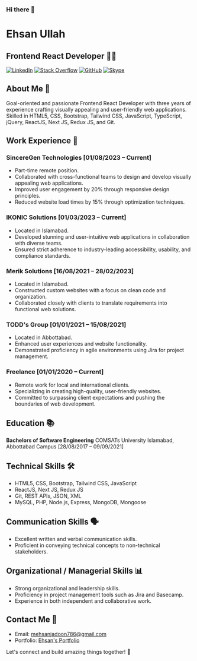 ### Hi there 👋
# Ehsan Ullah 
## Frontend React Developer 👨‍💻

[![LinkedIn](https://img.shields.io/badge/LinkedIn-Connect-blue)](https://www.linkedin.com/in/ehsan-ullah-57b72a156/)
[![Stack Overflow](https://img.shields.io/badge/Stack%20Overflow-Profile-orange)](https://stackoverflow.com/users/9044450/ehsan-ullah)
[![GitHub](https://img.shields.io/badge/GitHub-Profile-lightgrey)](https://github.com/imehsans)
[![Skype](https://img.shields.io/badge/Skype-Connect-blue)](https://join.skype.com/invite/sRWQk6Cai70f)

## About Me 🚀
Goal-oriented and passionate Frontend React Developer with three years of experience crafting visually appealing and user-friendly web applications. Skilled in HTML5, CSS, Bootstrap, Tailwind CSS, JavaScript, TypeScript, jQuery, ReactJS, Next JS, Redux JS, and Git.

## Work Experience 💼

### SincereGen Technologies [01/08/2023 – Current]
- Part-time remote position.
- Collaborated with cross-functional teams to design and develop visually appealing web applications.
- Improved user engagement by 20% through responsive design principles.
- Reduced website load times by 15% through optimization techniques.

### IKONIC Solutions [01/03/2023 – Current]
- Located in Islamabad.
- Developed stunning and user-intuitive web applications in collaboration with diverse teams.
- Ensured strict adherence to industry-leading accessibility, usability, and compliance standards.

### Merik Solutions [16/08/2021 – 28/02/2023]
- Located in Islamabad.
- Constructed custom websites with a focus on clean code and organization.
- Collaborated closely with clients to translate requirements into functional web solutions.

### TODD's Group [01/01/2021 – 15/08/2021]
- Located in Abbottabad.
- Enhanced user experiences and website functionality.
- Demonstrated proficiency in agile environments using Jira for project management.

### Freelance [01/01/2020 – Current]
- Remote work for local and international clients.
- Specializing in creating high-quality, user-friendly websites.
- Committed to surpassing client expectations and pushing the boundaries of web development.

## Education 📚

**Bachelors of Software Engineering**
COMSATs University Islamabad, Abbottabad Campus [28/08/2017 – 09/09/2021]

## Technical Skills 🛠️

- HTML5, CSS, Bootstrap, Tailwind CSS, JavaScript
- ReactJS, Next JS, Redux JS
- Git, REST APIs, JSON, XML
- MySQL, PHP, Node.js, Express, MongoDB, Mongoose

## Communication Skills 🗣️

- Excellent written and verbal communication skills.
- Proficient in conveying technical concepts to non-technical stakeholders.

## Organizational / Managerial Skills 📊

- Strong organizational and leadership skills.
- Proficiency in project management tools such as Jira and Basecamp.
- Experience in both independent and collaborative work.

## Contact Me 📧

- Email: mehsanjadoon786@gmail.com
- Portfolio: [Ehsan's Portfolio](https://ehsanportfoliosite.netlify.app/)

Let's connect and build amazing things together! 🚀
